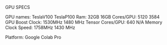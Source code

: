 GPU SPECS

GPU names:                  	 TeslaV100   TeslaP100
Ram:                             32GB        16GB
Cores/GPU:                    	 5120        3584 
GPU Boost Clock:          	     1530MHz     1480 MHz
Tensor Cores/GPU:        	     640         N/A
Memory Clock Speed:    		 	 1758MHz     1430 MHz

Platform: Google Colab Pro
